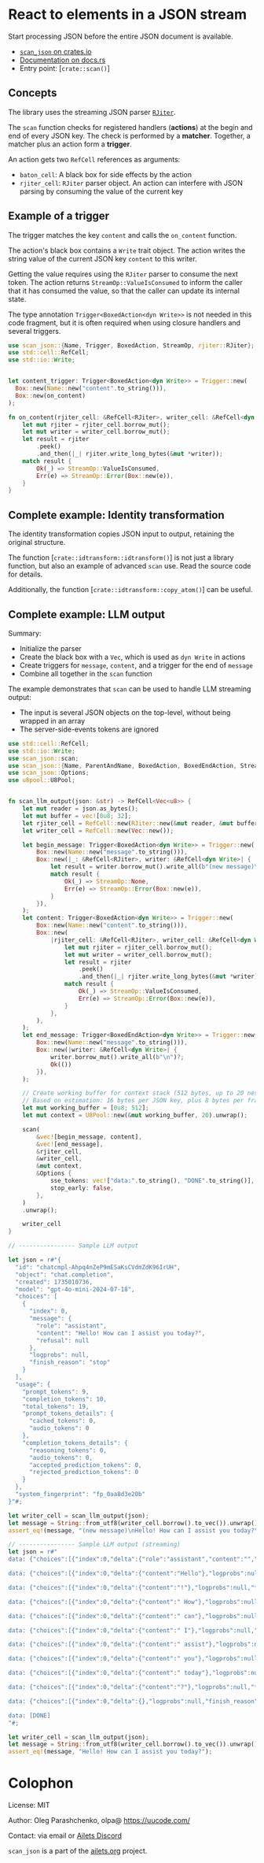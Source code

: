 # React to elements in a JSON stream

Start processing JSON before the entire JSON document is available.

- [`scan_json` on crates.io](https://crates.io/crates/scan_json)
- [Documentation on docs.rs](https://docs.rs/scan_json/)
- Entry point: [`crate::scan()`]


## Concepts

The library uses the streaming JSON parser [`RJiter`](https://crates.io/crates/rjiter).

The `scan` function checks for registered handlers (**actions**) at the begin and end of every JSON key. The check is performed by a **matcher**. Together, a matcher plus an action form a **trigger**.

An action gets two `RefCell` references as arguments:

- `baton_cell`: A black box for side effects by the action
- `rjiter_cell`: `RJiter` parser object. An action can interfere with JSON parsing by consuming the value of the current key


## Example of a trigger

The trigger matches the key `content` and calls the `on_content` function.

The action's black box contains a `Write` trait object. The action writes the string value of the current JSON key `content` to this writer.

Getting the value requires using the `RJiter` parser to consume the next token. The action returns `StreamOp::ValueIsConsumed` to inform the caller that it has consumed the value, so that the caller can update its internal state.

The type annotation `Trigger<BoxedAction<dyn Write>>` is not needed in this code fragment, but it is often required when using closure handlers and several triggers.

```rust
use scan_json::{Name, Trigger, BoxedAction, StreamOp, rjiter::RJiter};
use std::cell::RefCell;
use std::io::Write;


let content_trigger: Trigger<BoxedAction<dyn Write>> = Trigger::new(
  Box::new(Name::new("content".to_string())),
  Box::new(on_content)
);

fn on_content(rjiter_cell: &RefCell<RJiter>, writer_cell: &RefCell<dyn Write>) -> StreamOp {
    let mut rjiter = rjiter_cell.borrow_mut();
    let mut writer = writer_cell.borrow_mut();
    let result = rjiter
        .peek()
        .and_then(|_| rjiter.write_long_bytes(&mut *writer));
    match result {
        Ok(_) => StreamOp::ValueIsConsumed,
        Err(e) => StreamOp::Error(Box::new(e)),
    }
}
```

## Complete example: Identity transformation

The identity transformation copies JSON input to output, retaining the original structure.

The function [`crate::idtransform::idtransform()`] is not just a library function,
but also an example of advanced `scan` use. Read the source code for details.

Additionally, the function [`crate::idtransform::copy_atom()`] can be useful.


## Complete example: LLM output

Summary:

- Initialize the parser
- Create the black box with a `Vec`, which is used as `dyn Write` in actions
- Create triggers for `message`, `content`, and a trigger for the end of `message`
- Combine all together in the `scan` function

The example demonstrates that `scan` can be used to handle LLM streaming output:

- The input is several JSON objects on the top-level, without being wrapped in an array
- The server-side-events tokens are ignored

```rust
use std::cell::RefCell;
use std::io::Write;
use scan_json::scan;
use scan_json::{Name, ParentAndName, BoxedAction, BoxedEndAction, StreamOp, Trigger, rjiter::RJiter};
use scan_json::Options;
use u8pool::U8Pool;


fn scan_llm_output(json: &str) -> RefCell<Vec<u8>> {
    let mut reader = json.as_bytes();
    let mut buffer = vec![0u8; 32];
    let rjiter_cell = RefCell::new(RJiter::new(&mut reader, &mut buffer));
    let writer_cell = RefCell::new(Vec::new());

    let begin_message: Trigger<BoxedAction<dyn Write>> = Trigger::new(
        Box::new(Name::new("message".to_string())),
        Box::new(|_: &RefCell<RJiter>, writer: &RefCell<dyn Write>| {
            let result = writer.borrow_mut().write_all(b"(new message)\n");
            match result {
                Ok(_) => StreamOp::None,
                Err(e) => StreamOp::Error(Box::new(e)),
            }
        }),
    );
    let content: Trigger<BoxedAction<dyn Write>> = Trigger::new(
        Box::new(Name::new("content".to_string())),
        Box::new(
            |rjiter_cell: &RefCell<RJiter>, writer_cell: &RefCell<dyn Write>| {
                let mut rjiter = rjiter_cell.borrow_mut();
                let mut writer = writer_cell.borrow_mut();
                let result = rjiter
                    .peek()
                    .and_then(|_| rjiter.write_long_bytes(&mut *writer));
                match result {
                    Ok(_) => StreamOp::ValueIsConsumed,
                    Err(e) => StreamOp::Error(Box::new(e)),
                }
            },
        ),
    );
    let end_message: Trigger<BoxedEndAction<dyn Write>> = Trigger::new(
        Box::new(Name::new("message".to_string())),
        Box::new(|writer: &RefCell<dyn Write>| {
            writer.borrow_mut().write_all(b"\n")?;
            Ok(())
        }),
    );

    // Create working buffer for context stack (512 bytes, up to 20 nesting levels)
    // Based on estimation: 16 bytes per JSON key, plus 8 bytes per frame for state tracking
    let mut working_buffer = [0u8; 512];
    let mut context = U8Pool::new(&mut working_buffer, 20).unwrap();

    scan(
        &vec![begin_message, content],
        &vec![end_message],
        &rjiter_cell,
        &writer_cell,
        &mut context,
        &Options {
            sse_tokens: vec!["data:".to_string(), "DONE".to_string()],
            stop_early: false,
        },
    )
    .unwrap();

    writer_cell
}

// ---------------- Sample LLM output

let json = r#"{
  "id": "chatcmpl-Ahpq4nZeP9mESaKsCVdmZdK96IrUH",
  "object": "chat.completion",
  "created": 1735010736,
  "model": "gpt-4o-mini-2024-07-18",
  "choices": [
    {
      "index": 0,
      "message": {
        "role": "assistant",
        "content": "Hello! How can I assist you today?",
        "refusal": null
      },
      "logprobs": null,
      "finish_reason": "stop"
    }
  ],
  "usage": {
    "prompt_tokens": 9,
    "completion_tokens": 10,
    "total_tokens": 19,
    "prompt_tokens_details": {
      "cached_tokens": 0,
      "audio_tokens": 0
    },
    "completion_tokens_details": {
      "reasoning_tokens": 0,
      "audio_tokens": 0,
      "accepted_prediction_tokens": 0,
      "rejected_prediction_tokens": 0
    }
  },
  "system_fingerprint": "fp_0aa8d3e20b"
}"#;

let writer_cell = scan_llm_output(json);
let message = String::from_utf8(writer_cell.borrow().to_vec()).unwrap();
assert_eq!(message, "(new message)\nHello! How can I assist you today?\n");

// ---------------- Sample LLM output (streaming)
let json = r#"
data: {"choices":[{"index":0,"delta":{"role":"assistant","content":"","refusal":null},"logprobs":null,"finish_reason":null}],"id":"chatcmpl-AgMB1khICnwswjgqIl2X2jr587Nep","object":"chat.completion.chunk","created":1734658387,"model":"gpt-4o-mini-2024-07-18","system_fingerprint":"fp_d02d531b47"}

data: {"choices":[{"index":0,"delta":{"content":"Hello"},"logprobs":null,"finish_reason":null}],"id":"chatcmpl-AgMB1khICnwswjgqIl2X2jr587Nep","object":"chat.completion.chunk","created":1734658387,"model":"gpt-4o-mini-2024-07-18","system_fingerprint":"fp_d02d531b47"}

data: {"choices":[{"index":0,"delta":{"content":"!"},"logprobs":null,"finish_reason":null}],"id":"chatcmpl-AgMB1khICnwswjgqIl2X2jr587Nep","object":"chat.completion.chunk","created":1734658387,"model":"gpt-4o-mini-2024-07-18","system_fingerprint":"fp_d02d531b47"}

data: {"choices":[{"index":0,"delta":{"content":" How"},"logprobs":null,"finish_reason":null}],"id":"chatcmpl-AgMB1khICnwswjgqIl2X2jr587Nep","object":"chat.completion.chunk","created":1734658387,"model":"gpt-4o-mini-2024-07-18","system_fingerprint":"fp_d02d531b47"}

data: {"choices":[{"index":0,"delta":{"content":" can"},"logprobs":null,"finish_reason":null}],"id":"chatcmpl-AgMB1khICnwswjgqIl2X2jr587Nep","object":"chat.completion.chunk","created":1734658387,"model":"gpt-4o-mini-2024-07-18","system_fingerprint":"fp_d02d531b47"}

data: {"choices":[{"index":0,"delta":{"content":" I"},"logprobs":null,"finish_reason":null}],"id":"chatcmpl-AgMB1khICnwswjgqIl2X2jr587Nep","object":"chat.completion.chunk","created":1734658387,"model":"gpt-4o-mini-2024-07-18","system_fingerprint":"fp_d02d531b47"}

data: {"choices":[{"index":0,"delta":{"content":" assist"},"logprobs":null,"finish_reason":null}],"id":"chatcmpl-AgMB1khICnwswjgqIl2X2jr587Nep","object":"chat.completion.chunk","created":1734658387,"model":"gpt-4o-mini-2024-07-18","system_fingerprint":"fp_d02d531b47"}

data: {"choices":[{"index":0,"delta":{"content":" you"},"logprobs":null,"finish_reason":null}],"id":"chatcmpl-AgMB1khICnwswjgqIl2X2jr587Nep","object":"chat.completion.chunk","created":1734658387,"model":"gpt-4o-mini-2024-07-18","system_fingerprint":"fp_d02d531b47"}

data: {"choices":[{"index":0,"delta":{"content":" today"},"logprobs":null,"finish_reason":null}],"id":"chatcmpl-AgMB1khICnwswjgqIl2X2jr587Nep","object":"chat.completion.chunk","created":1734658387,"model":"gpt-4o-mini-2024-07-18","system_fingerprint":"fp_d02d531b47"}

data: {"choices":[{"index":0,"delta":{"content":"?"},"logprobs":null,"finish_reason":null}],"id":"chatcmpl-AgMB1khICnwswjgqIl2X2jr587Nep","object":"chat.completion.chunk","created":1734658387,"model":"gpt-4o-mini-2024-07-18","system_fingerprint":"fp_d02d531b47"}

data: {"choices":[{"index":0,"delta":{},"logprobs":null,"finish_reason":"stop"}],"id":"chatcmpl-AgMB1khICnwswjgqIl2X2jr587Nep","object":"chat.completion.chunk","created":1734658387,"model":"gpt-4o-mini-2024-07-18","system_fingerprint":"fp_d02d531b47"}

data: [DONE]
"#;

let writer_cell = scan_llm_output(json);
let message = String::from_utf8(writer_cell.borrow().to_vec()).unwrap();
assert_eq!(message, "Hello! How can I assist you today?");
```


# Colophon

License: MIT

Author: Oleg Parashchenko, olpa@ <https://uucode.com/>

Contact: via email or [Ailets Discord](https://discord.gg/HEBE3gv2)

`scan_json` is a part of the [ailets.org](https://ailets.org) project.
